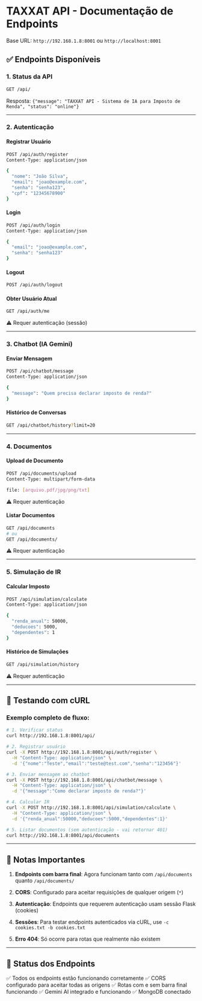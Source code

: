 # TAXXAT API - Documentação de Endpoints

Base URL: `http://192.168.1.8:8001` ou `http://localhost:8001`

## ✅ Endpoints Disponíveis

### 1. Status da API
```bash
GET /api/
```
Resposta: `{"message": "TAXXAT API - Sistema de IA para Imposto de Renda", "status": "online"}`

---

### 2. Autenticação

#### Registrar Usuário
```bash
POST /api/auth/register
Content-Type: application/json

{
  "nome": "João Silva",
  "email": "joao@example.com",
  "senha": "senha123",
  "cpf": "12345678900"
}
```

#### Login
```bash
POST /api/auth/login
Content-Type: application/json

{
  "email": "joao@example.com",
  "senha": "senha123"
}
```

#### Logout
```bash
POST /api/auth/logout
```

#### Obter Usuário Atual
```bash
GET /api/auth/me
```
⚠️ Requer autenticação (sessão)

---

### 3. Chatbot (IA Gemini)

#### Enviar Mensagem
```bash
POST /api/chatbot/message
Content-Type: application/json

{
  "message": "Quem precisa declarar imposto de renda?"
}
```

#### Histórico de Conversas
```bash
GET /api/chatbot/history?limit=20
```

---

### 4. Documentos

#### Upload de Documento
```bash
POST /api/documents/upload
Content-Type: multipart/form-data

file: [arquivo.pdf/jpg/png/txt]
```
⚠️ Requer autenticação

#### Listar Documentos
```bash
GET /api/documents
# ou
GET /api/documents/
```
⚠️ Requer autenticação

---

### 5. Simulação de IR

#### Calcular Imposto
```bash
POST /api/simulation/calculate
Content-Type: application/json

{
  "renda_anual": 50000,
  "deducoes": 5000,
  "dependentes": 1
}
```

#### Histórico de Simulações
```bash
GET /api/simulation/history
```
⚠️ Requer autenticação

---

## 🔧 Testando com cURL

### Exemplo completo de fluxo:

```bash
# 1. Verificar status
curl http://192.168.1.8:8001/api/

# 2. Registrar usuário
curl -X POST http://192.168.1.8:8001/api/auth/register \
  -H "Content-Type: application/json" \
  -d '{"nome":"Teste","email":"teste@test.com","senha":"123456"}'

# 3. Enviar mensagem ao chatbot
curl -X POST http://192.168.1.8:8001/api/chatbot/message \
  -H "Content-Type: application/json" \
  -d '{"message":"Como declarar imposto de renda?"}'

# 4. Calcular IR
curl -X POST http://192.168.1.8:8001/api/simulation/calculate \
  -H "Content-Type: application/json" \
  -d '{"renda_anual":50000,"deducoes":5000,"dependentes":1}'

# 5. Listar documentos (sem autenticação - vai retornar 401)
curl http://192.168.1.8:8001/api/documents
```

---

## 📝 Notas Importantes

1. **Endpoints com barra final**: Agora funcionam tanto com `/api/documents` quanto `/api/documents/`

2. **CORS**: Configurado para aceitar requisições de qualquer origem (`*`)

3. **Autenticação**: Endpoints que requerem autenticação usam sessão Flask (cookies)

4. **Sessões**: Para testar endpoints autenticados via cURL, use `-c cookies.txt -b cookies.txt`

5. **Erro 404**: Só ocorre para rotas que realmente não existem

---

## 🎯 Status dos Endpoints

✅ Todos os endpoints estão funcionando corretamente
✅ CORS configurado para aceitar todas as origens
✅ Rotas com e sem barra final funcionando
✅ Gemini AI integrado e funcionando
✅ MongoDB conectado
